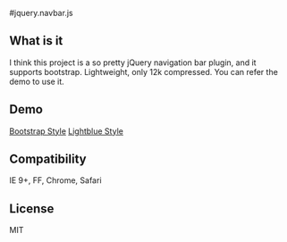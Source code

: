 #jquery.navbar.js

## What is it
I think this project is a so pretty jQuery navigation bar plugin, and it supports bootstrap. Lightweight, only 12k compressed. You can refer the demo to use it.

## Demo
[Bootstrap Style](http://htmlpreview.github.io/?https://github.com/zhaodabao/jquery.navbar.js/master/demo/demo.html)
[Lightblue Style](http://htmlpreview.github.io/?https://github.com/zhaodabao/jquery.navbar.js/master/demo/demo2.html)

## Compatibility
IE 9+, FF, Chrome, Safari

## License
MIT
